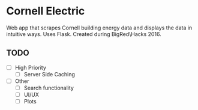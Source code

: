 # Cornell Electric
Web app that scrapes Cornell building energy data and displays the data in intuitive ways.
Uses Flask.
Created during BigRed\\Hacks 2016.

## TODO
- [ ] High Priority
    - [ ] Server Side Caching
- [ ] Other
    - [ ] Search functionality
    - [ ] UI/UX
    - [ ] Plots
